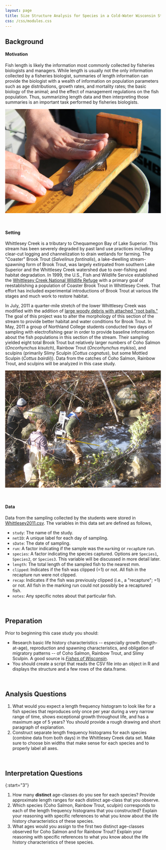 ```yaml
---
layout: page
title: Size Structure Analysis for Species in a Cold-Water Wisconsin Stream
css: /css/modules.css
---
```


## Background
#### Motivation
Fish length is likely the information most commonly collected by fisheries biologists and managers. While length is usually not the only information collected by a fisheries biologist, summaries of length information can provide the biologist with a wealth of information on population parameters such as age distributions, growth rates, and mortality rates; the basic biology of the animal; and the effect of management regulations on the fish population. Thus, summarizing length data and then interpreting those summaries is an important task performed by fisheries biologists.

![Measuring](../RESOURCES/Measure.jpg)

&nbsp;

#### Setting
Whittlesey Creek is a tributary to Chequamegon Bay of Lake Superior. This stream has been severely degraded by past land use practices including clear-cut logging and channelization to drain wetlands for farming. The "Coaster" Brook Trout (*Salvelinus fontinalis*), a lake-dwelling stream-spawning form of Brook Trout, was largely extirpated from southern Lake Superior and the Whittlesey Creek watershed due to over-fishing and habitat degradation. In 1999, the U.S., Fish and Wildlife Service established the [Whittlesey Creek National Wildlife Refuge](http://www.fws.gov/refuge/whittlesey_creek/) with a primary goal of reestablishing a population of Coaster Brook Trout in Whittlesey Creek. That effort has included experimental introductions of Brook Trout at various life stages and much work to restore habitat.

In July, 2011 a quarter-mile stretch of the lower Whittlesey Creek was modified with the addition of [large woody debris with attached "root balls."](http://www.fondriest.com/news/natural-stream-restoration-rebuilds-habitats-in-great-lakes-basin.htm) The goal of this project was to alter the morphology of this section of the stream to provide better habitat and water conditions for Brook Trout. In May, 2011 a group of Northland College students conducted two days of sampling with electrofishing gear in order to provide baseline information about the fish populations in this section of the stream. Their sampling yielded eight total Brook Trout but relatively larger numbers of Coho Salmon (*Oncorhynchus kisutch*), Rainbow Trout (*Oncorhynchus mykiss*), and sculpins (primarily Slimy Sculpin (*Cottus cognatus*), but some Mottled Sculpin (*Cottus bairdii*)). Data from the catches of Coho Salmon, Rainbow Trout, and sculpins will be analyzed in this case study.

![Electrofishing](../RESOURCES/EFish.jpg)

&nbsp;

#### Data
Data from the sampling collected by the students were stored in [Whittlesey2011.csv](https://raw.githubusercontent.com/droglenc/NCNRS349/gh-pages/modules/RESOURCES/Whittlesey2011.csv). The variables in this data set are defined as follows,

* `study`: The name of the study.
* `netID`: A unique label for each day of sampling.
* `sDate`: The date of sampling.
* `run`: A factor indicating if the sample was the `mark`ing or `recap`ture run.
* `species`: A factor indicating the species captured. Options are `Species1`, `Species2`, or `Species3`. This variable will be discussed in more detail later.
* `length`: The total length of the sampled fish to the nearest mm.
* `clipped`: Indicates if the fish was clipped (=1) or not. All fish in the recapture run were not clipped.
* `recap`: Indicates if the fish was previously clipped (i.e., a "recapture"; =1) or not. All fish in the marking run could not possibly be a recaptured fish.
* `notes`: Any specific notes about that particular fish.

&nbsp;

## Preparation
Prior to beginning this case study you should:

* Research basic life history characteristics -- especially growth (length-at-age), reproduction and spawning characteristics, and obligation of migratory patterns -- of Coho Salmon, Rainbow Trout, and Slimy Sculpin. A good source is [*Fishes of Wisconsin*](http://digital.library.wisc.edu/1711.dl/EcoNatRes.FishesWI).
* You should create a script that reads the CSV file into an object in R and displays the structure and a few rows of the data.frame.

&nbsp;

## Analysis Questions

1. What would you expect a length frequency histogram to look like for a fish species that reproduces only once per year during a very narrow range of time, shows exceptional growth throughout life, and has a maximum age of 5 years? You should provide a rough drawing and short paragraph of explanation.
1. Construct separate length frequency histograms for each species (combine data from both days) in the Whittlesey Creek data set. Make sure to choose bin widths that make sense for each species and to properly label all axes.

&nbsp;

## Interpretation Questions

{:start="3"}
1. How many **distinct** age-classes do you see for each species? Provide approximate length ranges for each distinct age-class that you observe.
1. Which species (Coho Salmon, Rainbow Trout, sculpin) corresponds to each of the length frequency histograms that you constructed? Explain your reasoning with specific references to what you know about the life history characteristics of these species.
1. What ages would you assign to the first two distinct age-classes observed for Coho Salmon and for Rainbow Trout? Explain your reasoning with specific references to what you know about the life history characteristics of these species.
